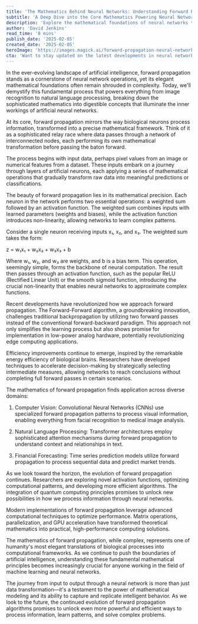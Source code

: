 ```yaml
---
title: 'The Mathematics Behind Neural Networks: Understanding Forward Propagation'
subtitle: 'A Deep Dive into the Core Mathematics Powering Neural Network Computations'
description: 'Explore the mathematical foundations of neural networks through forward propagation, from basic concepts to cutting-edge innovations. Learn how this fundamental process powers modern AI applications and shapes the future of machine learning.'
author: 'David Jenkins'
read_time: '8 mins'
publish_date: '2025-02-05'
created_date: '2025-02-05'
heroImage: 'https://images.magick.ai/forward-propagation-neural-networks.jpg'
cta: 'Want to stay updated on the latest developments in neural network mathematics and AI? Follow us on LinkedIn for in-depth technical insights and breakthrough research in artificial intelligence.'
---
```


In the ever-evolving landscape of artificial intelligence, forward propagation stands as a cornerstone of neural network operations, yet its elegant mathematical foundations often remain shrouded in complexity. Today, we'll demystify this fundamental process that powers everything from image recognition to natural language processing, breaking down the sophisticated mathematics into digestible concepts that illuminate the inner workings of artificial neural networks.

At its core, forward propagation mirrors the way biological neurons process information, transformed into a precise mathematical framework. Think of it as a sophisticated relay race where data passes through a network of interconnected nodes, each performing its own mathematical transformation before passing the baton forward.

The process begins with input data, perhaps pixel values from an image or numerical features from a dataset. These inputs embark on a journey through layers of artificial neurons, each applying a series of mathematical operations that gradually transform raw data into meaningful predictions or classifications.

The beauty of forward propagation lies in its mathematical precision. Each neuron in the network performs two essential operations: a weighted sum followed by an activation function. The weighted sum combines inputs with learned parameters (weights and biases), while the activation function introduces non-linearity, allowing networks to learn complex patterns.

Consider a single neuron receiving inputs x₁, x₂, and x₃. The weighted sum takes the form:

z = w₁x₁ + w₂x₂ + w₃x₃ + b

Where w₁, w₂, and w₃ are weights, and b is a bias term. This operation, seemingly simple, forms the backbone of neural computation. The result then passes through an activation function, such as the popular ReLU (Rectified Linear Unit) or the smooth sigmoid function, introducing the crucial non-linearity that enables neural networks to approximate complex functions.

Recent developments have revolutionized how we approach forward propagation. The Forward-Forward algorithm, a groundbreaking innovation, challenges traditional backpropagation by utilizing two forward passes instead of the conventional forward-backward paradigm. This approach not only simplifies the learning process but also shows promise for implementation in low-power analog hardware, potentially revolutionizing edge computing applications.

Efficiency improvements continue to emerge, inspired by the remarkable energy efficiency of biological brains. Researchers have developed techniques to accelerate decision-making by strategically selecting intermediate measures, allowing networks to reach conclusions without completing full forward passes in certain scenarios.

The mathematics of forward propagation finds application across diverse domains:

1. Computer Vision: Convolutional Neural Networks (CNNs) use specialized forward propagation patterns to process visual information, enabling everything from facial recognition to medical image analysis.

2. Natural Language Processing: Transformer architectures employ sophisticated attention mechanisms during forward propagation to understand context and relationships in text.

3. Financial Forecasting: Time series prediction models utilize forward propagation to process sequential data and predict market trends.

As we look toward the horizon, the evolution of forward propagation continues. Researchers are exploring novel activation functions, optimizing computational patterns, and developing more efficient algorithms. The integration of quantum computing principles promises to unlock new possibilities in how we process information through neural networks.

Modern implementations of forward propagation leverage advanced computational techniques to optimize performance. Matrix operations, parallelization, and GPU acceleration have transformed theoretical mathematics into practical, high-performance computing solutions.

The mathematics of forward propagation, while complex, represents one of humanity's most elegant translations of biological processes into computational frameworks. As we continue to push the boundaries of artificial intelligence, understanding these fundamental mathematical principles becomes increasingly crucial for anyone working in the field of machine learning and neural networks.

The journey from input to output through a neural network is more than just data transformation—it's a testament to the power of mathematical modeling and its ability to capture and replicate intelligent behavior. As we look to the future, the continued evolution of forward propagation algorithms promises to unlock even more powerful and efficient ways to process information, learn patterns, and solve complex problems.